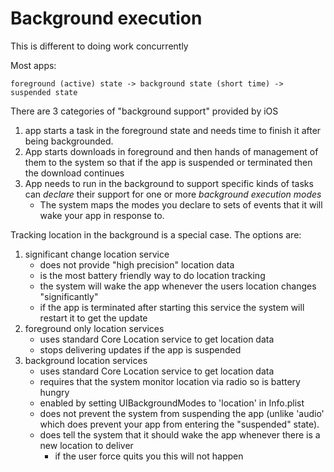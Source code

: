 # Background execution

This is different to doing work concurrently

Most apps:

    foreground (active) state -> background state (short time) -> suspended state

There are 3 categories of "background support" provided by iOS

1. app starts a task in the foreground state and needs time to finish it after
   being backgrounded.
2. App starts downloads in foreground and then hands of management of them to
   the system so that if the app is suspended or terminated then the download
   continues
3. App needs to run in the background to support specific kinds of tasks can
   _declare_ their support for one or more _background execution modes_
    * The system maps the modes you declare to sets of events that it will wake
      your app in response to.

Tracking location in the background is a special case. The options are:

1. significant change location service
    * does not provide "high precision" location data
    * is the most battery friendly way to do location tracking
    * the system will wake the app whenever the users location changes "significantly"
    * if the app is terminated after starting this service the system will restart it to get the update
2. foreground only location services
    * uses standard Core Location service to get location data
    * stops delivering updates if the app is suspended
3. background location services
    * uses standard Core Location service to get location data
    * requires that the system monitor location via radio so is battery hungry
    * enabled by setting UIBackgroundModes to 'location' in Info.plist
    * does not prevent the system from suspending the app (unlike 'audio' which
      does prevent your app from entering the "suspended" state).
    * does tell the system that it should wake the app whenever there is a new location to deliver
        * if the user force quits you this will not happen
